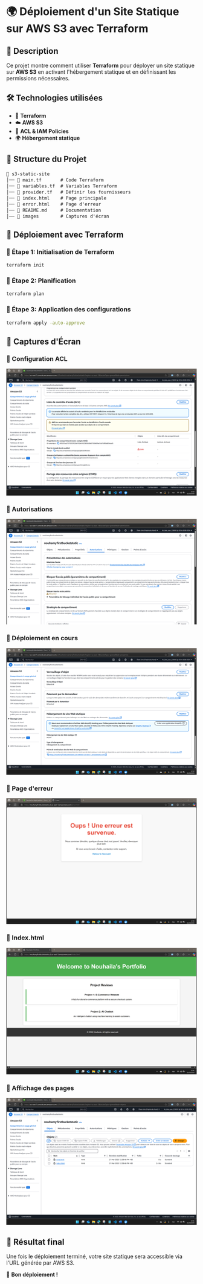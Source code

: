 # 🌍 Déploiement d'un Site Statique sur AWS S3 avec Terraform


## 📌 Description
Ce projet montre comment utiliser **Terraform** pour déployer un site statique sur **AWS S3** en activant l'hébergement statique et en définissant les permissions nécessaires.

## 🛠 Technologies utilisées
- 🌿 **Terraform**
- ☁️ **AWS S3**
- 🔐 **ACL & IAM Policies**
- 🌍 **Hébergement statique**

## 📂 Structure du Projet
```
📁 s3-static-site
│── 📄 main.tf       # Code Terraform
│── 📄 variables.tf  # Variables Terraform
│── 📄 provider.tf   # Définir les fournisseurs
│── 📄 index.html    # Page principale
│── 📄 error.html    # Page d'erreur
│── 📄 README.md     # Documentation
│── 📁 images        # Captures d'écran
```

## 🚀 Déploiement avec Terraform
### 📌 Étape 1: Initialisation de Terraform
```sh
terraform init
```

### 📌 Étape 2: Planification
```sh
terraform plan
```

### 📌 Étape 3: Application des configurations
```sh
terraform apply -auto-approve
```

## 📸 Captures d'Écran

### 📌 Configuration ACL
![ACL](/images/acl.png)

### 📌 Autorisations
![Autorisation](/images/autorisation.png)

### 📌 Déploiement en cours
![Déploiement](/images/deploiment.png)

### 📌 Page d'erreur
![Page d'erreur](/images/errorpage.png)

### 📌 Index.html
![Index](/images/index.png)

### 📌 Affichage des pages
![Pages](/images/pages.png)

## 🎯 Résultat final
Une fois le déploiement terminé, votre site statique sera accessible via l'URL générée par AWS S3.

🚀 **Bon déploiement !**
